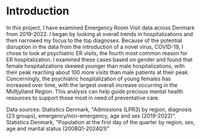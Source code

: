 # Introduction

In this project, I have examined Emergency Room Visit data across Denmark from 2019-2022. I began by looking at overall trends in hospitalizations and then narrowed my focus to the top diagnoses. Because of the potential disruption in the data from the introduction of a novel virus, COVID-19, I chose to look at psychiatric ER visits, the fourth most common reason for ER hospitalization. I examined these cases based on gender and found that female hospitalizations skewed younger than male hospitalizations, with their peak reaching about 100 more visits than male patients at their peak. Concerningly, the psychiatric hospitalization of young females has increased over time, with the largest overall increase occurring in the Midtjylland Region. This analysis can help guide precious mental health resources to support those most in need of preventative care.

Data sources: Statistics Denmark, "Admissions (LPR3) by region, diagnosis (23 groups), emergency/non-emergency, age and sex (2019-2022)". Statistics Denmark, "Population at the first day of the quarter by region, sex, age and marital status (2008Q1-2024Q1)"      
